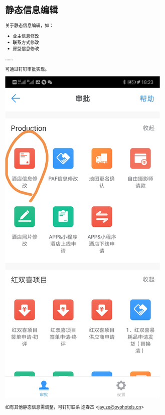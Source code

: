 # 静态信息编辑

关于静态信息编辑，如：

* 业主信息修改
* 联系方式修改
* 房型信息修改

……

可通过钉钉审批实现。

![](../.gitbook/assets/image%20%28292%29.png)

如有其他静态信息需调整，可钉钉联系 迮春杰 &lt;jay.ze@oyohotels.cn&gt;

